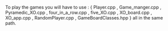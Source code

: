 To play the games you will have to use :
{ Player.cpp , Game_manger.cpp , Pyramedic_XO.cpp , four_in_a_row.cpp , five_XO.cpp , XO_board.cpp , XO_app.cpp , RandomPlayer.cpp , GameBoardClasses.hpp } 
all in the same path.
